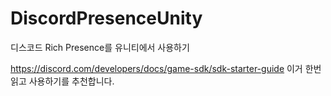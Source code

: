 # DiscordPresenceUnity
디스코드 Rich Presence를 유니티에서 사용하기

https://discord.com/developers/docs/game-sdk/sdk-starter-guide 이거 한번 읽고 사용하기를 추천합니다.
